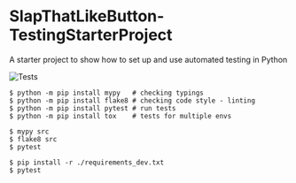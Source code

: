 # SlapThatLikeButton-TestingStarterProject
A starter project to show how to set up and use automated testing in Python

![Tests](https://github.com/mCodingLLC/SlapThatLikeButton-TestingStarterProject/actions/workflows/tests.yml/badge.svg)


```
$ python -m pip install mypy   # checking typings
$ python -m pip install flake8 # checking code style - linting
$ python -m pip install pytest # run tests
$ python -m pip install tox    # tests for multiple envs

$ mypy src
$ flake8 src
$ pytest

$ pip install -r ./requirements_dev.txt
$ pytest
``` 